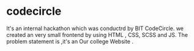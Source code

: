 # codecircle
It's an internal hackathon which was conductrd by BIT CodeCircle.
we created an very small frontend by using HTML , CSS, SCSS and JS.
The problem statement is ,it's an Our college Website .
